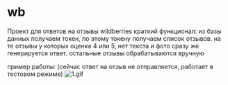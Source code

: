 # wb
Проект для ответов на отзывы wildberries
краткий функционал:
из базы данных получаем токен, по этому токену получаем список отзывов.
на те отзывы у которых оценка 4 или 5, нет текста и фото сразу же генерируется ответ.
остальные отзывы обрабатываются вручную

пример работы: (сейчас ответ на отзыв не отправляется, работает в тестовом режиме)
![1.gif](1.gif)
